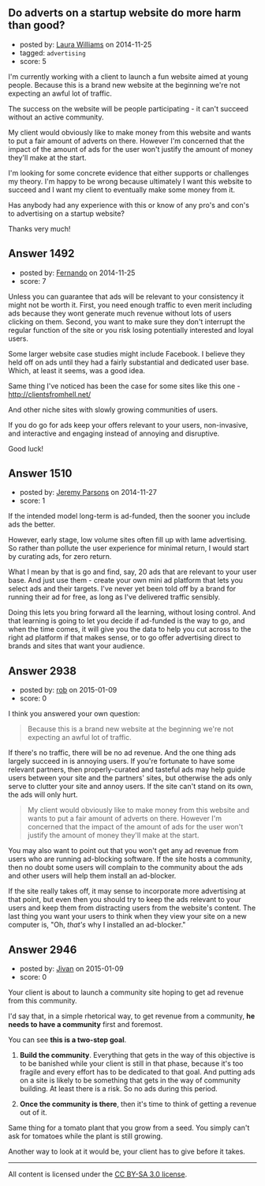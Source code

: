 ## Do adverts on a startup website do more harm than good?

- posted by: [Laura Williams](https://stackexchange.com/users/5305594/laura-williams) on 2014-11-25
- tagged: `advertising`
- score: 5

I'm currently working with a client to launch a fun website aimed at young people. Because this is a brand new website at the beginning we're not expecting an awful lot of traffic. 

The success on the website will be people participating - it can't succeed without an active community. 

My client would obviously like to make money from this website and wants to put a fair amount of adverts on there. However I'm concerned that the impact of the amount of ads for the user won't justify the amount of money they'll make at the start. 

I'm looking for some concrete evidence that either supports or challenges my theory. I'm happy to be wrong because ultimately I want this website to succeed and I want my client to eventually make some money from it.

Has anybody had any experience with this or know of any pro's and con's to advertising on a startup website?

Thanks very much!


## Answer 1492

- posted by: [Fernando](https://stackexchange.com/users/5092626/fernando) on 2014-11-25
- score: 7

Unless you can guarantee that ads will be relevant to your consistency it might not be worth it. First, you need enough traffic to even merit including ads because they wont generate much revenue without lots of users clicking on them. Second, you want to make sure they don't interrupt the regular function of the site or you risk losing potentially interested and loyal users.

Some larger website case studies might include Facebook. I believe they held off on ads until they had a fairly substantial and dedicated user base. Which, at least it seems, was a good idea.

Same thing I've noticed has been the case for some sites like this one - http://clientsfromhell.net/

And other niche sites with slowly growing communities of users. 

If you do go for ads keep your offers relevant to your users, non-invasive, and interactive and engaging instead of annoying and disruptive.

Good luck!


## Answer 1510

- posted by: [Jeremy Parsons](https://stackexchange.com/users/497810/jeremy-parsons) on 2014-11-27
- score: 1

If the intended model long-term is ad-funded, then the sooner you include ads the better.

However, early stage, low volume sites often fill up with lame advertising. So rather than pollute the user experience for minimal return, I would start by curating ads, for zero return.

What I mean by that is go and find, say, 20 ads that are relevant to your user base. And just use them - create your own mini ad platform that lets you select ads and their targets. I've never yet been told off by a brand for running their ad for free, as long as I've delivered traffic sensibly.

Doing this lets you bring forward all the learning, without losing control. And that learning is going to let you decide if ad-funded is the way to go, and when the time comes, it will give you the data to help you cut across to the right ad platform if that makes sense, or to go offer advertising direct to brands and sites that want your audience.


## Answer 2938

- posted by: [rob](https://stackexchange.com/users/19190/rob) on 2015-01-09
- score: 0

I think you answered your own question:

> Because this is a brand new website at the beginning we're not
> expecting an awful lot of traffic.

If there's no traffic, there will be no ad revenue. And the one thing ads largely succeed in is annoying users. If you're fortunate to have some relevant partners, then properly-curated  and tasteful ads may help guide users between your site and the partners' sites, but otherwise the ads only serve to clutter your site and annoy users. If the site can't stand on its own, the ads will only hurt.

> My client would obviously like to make money from this website and
> wants to put a fair amount of adverts on there. However I'm concerned
> that the impact of the amount of ads for the user won't justify the
> amount of money they'll make at the start.

You may also want to point out that you won't get any ad revenue from users who are running ad-blocking software. If the site hosts a community, then no doubt some users will complain to the community about the ads and other users will help them install an ad-blocker.

If the site really takes off, it may sense to incorporate more advertising at that point, but even then you should try to keep the ads relevant to your users and keep them from distracting users from the website's content. The last thing you want your users to think when they view your site on a new computer is, "Oh, *that's* why I installed an ad-blocker."


## Answer 2946

- posted by: [Jivan](https://stackexchange.com/users/2391382/jivan) on 2015-01-09
- score: 0

Your client is about to launch a community site hoping to get ad revenue from this community.

I'd say that, in a simple rhetorical way, to get revenue from a community, **he needs to have a community** first and foremost.

You can see **this is a two-step goal**.

 1. **Build the community**. Everything that gets in the way of this objective is to be banished while your client is still in that phase, because it's too fragile and every effort has to be dedicated to that goal. And putting ads on a site is likely to be something that gets in the way of community building. At least there is a risk. So no ads during this period.

 2. **Once the community is there**, then it's time to think of getting a revenue out of it.

Same thing for a tomato plant that you grow from a seed. You simply can't ask for tomatoes while the plant is still growing.

Another way to look at it would be, your client has to give before it takes.



---

All content is licensed under the [CC BY-SA 3.0 license](https://creativecommons.org/licenses/by-sa/3.0/).

